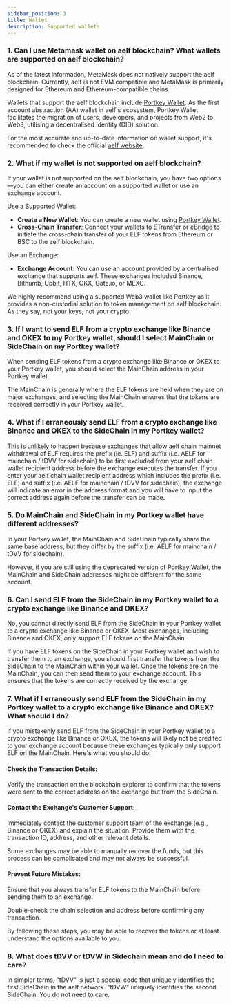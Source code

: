 ```yaml
---
sidebar_position: 3
title: Wallet
description: Supported wallets
---
```


### 1. Can I use Metamask wallet on aelf blockchain? What wallets are supported on aelf blockchain? 
As of the latest information, MetaMask does not natively support the aelf blockchain. Currently, aelf is not EVM compatible and MetaMask is primarily designed for Ethereum and Ethereum-compatible chains.

Wallets that support the aelf blockchain include [Portkey Wallet](https://portkey.finance/). As the first account abstraction (AA) wallet in aelf's ecosystem, Portkey Wallet facilitates the migration of users, developers, and projects from Web2 to Web3, utilising a decentralised identity (DID) solution.

For the most accurate and up-to-date information on wallet support, it's recommended to check the official [aelf website](https://www.aelf.com/). 

### 2. What if my wallet is not supported on aelf blockchain? 
If your wallet is not supported on the aelf blockchain, you have two options—you can either create an account on a supported wallet or use an exchange account.

Use a Supported Wallet:
  - **Create a New Wallet**: You can create a new wallet using [Portkey Wallet](https://portkey.finance/).
  - **Cross-Chain Transfer**: Connect your wallets to [ETransfer](https://app.etransfer.exchange/) or [eBridge](https://ebridge.exchange/) to initiate the cross-chain transfer of your ELF tokens from Ethereum or BSC to the aelf blockchain.

Use an Exchange:
  - **Exchange Account**: You can use an account provided by a centralised exchange that supports aelf. These exchanges included Binance, Bithumb, Upbit, HTX, OKX, Gate.io, or MEXC.

We highly recommend using a supported Web3 wallet like Portkey as it provides a non-custodial solution to token management on aelf blockchain. As they say, not your keys, not your crypto.

### 3. If I want to send ELF from a crypto exchange like Binance and OKEX to my Portkey wallet, should I select MainChain or SideChain on my Portkey wallet?
When sending ELF tokens from a crypto exchange like Binance or OKEX to your Portkey wallet, you should select the MainChain address in your Portkey wallet.

The MainChain is generally where the ELF tokens are held when they are on major exchanges, and selecting the MainChain ensures that the tokens are received correctly in your Portkey wallet.

### 4. What if I erraneously send ELF from a crypto exchange like Binance and OKEX to the SideChain in my Portkey wallet?
This is unlikely to happen because exchanges that allow aelf chain mainnet withdrawal of ELF requires the prefix (ie. ELF) and suffix (i.e. AELF for mainchain / tDVV for sidechain) to be first excluded from your aelf chain wallet recipient address before the exchange executes the transfer. If you enter your aelf chain wallet recipient address which includes the prefix (i.e. ELF) and suffix (i.e. AELF for mainchain / tDVV for sidechain), the exchange will indicate an error in the address format and you will have to input the correct address again before the transfer can be made. 

### 5. Do MainChain and SideChain in my Portkey wallet have different addresses? 
In your Portkey wallet, the MainChain and SideChain typically share the same base address, but they differ by the suffix (i.e. AELF for mainchain / tDVV for sidechain). 

However, if you are still using the deprecated version of Portkey Wallet, the MainChain and SideChain addresses might be different for the same account.

### 6. Can I send ELF from the SideChain in my Portkey wallet to a crypto exchange like Binance and OKEX?
No, you cannot directly send ELF from the SideChain in your Portkey wallet to a crypto exchange like Binance or OKEX. Most exchanges, including Binance and OKEX, only support ELF tokens on the MainChain.

If you have ELF tokens on the SideChain in your Portkey wallet and wish to transfer them to an exchange, you should first transfer the tokens from the SideChain to the MainChain within your wallet. Once the tokens are on the MainChain, you can then send them to your exchange account. This ensures that the tokens are correctly received by the exchange.

### 7. What if I erraneously send ELF from the SideChain in my Portkey wallet to a crypto exchange like Binance and OKEX? What should I do?
If you mistakenly send ELF from the SideChain in your Portkey wallet to a crypto exchange like Binance or OKEX, the tokens will likely not be credited to your exchange account because these exchanges typically only support ELF on the MainChain. Here's what you should do:

#### Check the Transaction Details:

Verify the transaction on the blockchain explorer to confirm that the tokens were sent to the correct address on the exchange but from the SideChain.

#### Contact the Exchange's Customer Support:

Immediately contact the customer support team of the exchange (e.g., Binance or OKEX) and explain the situation. Provide them with the transaction ID, address, and other relevant details.

Some exchanges may be able to manually recover the funds, but this process can be complicated and may not always be successful.

#### Prevent Future Mistakes:

Ensure that you always transfer ELF tokens to the MainChain before sending them to an exchange.

Double-check the chain selection and address before confirming any transaction.

By following these steps, you may be able to recover the tokens or at least understand the options available to you.

### 8. What does tDVV or tDVW in Sidechain mean and do I need to care?
In simpler terms, "tDVV" is just a special code that uniquely identifies the first SideChain in the aelf network. "tDVW" uniquely identifies the second SideChain. You do not need to care.